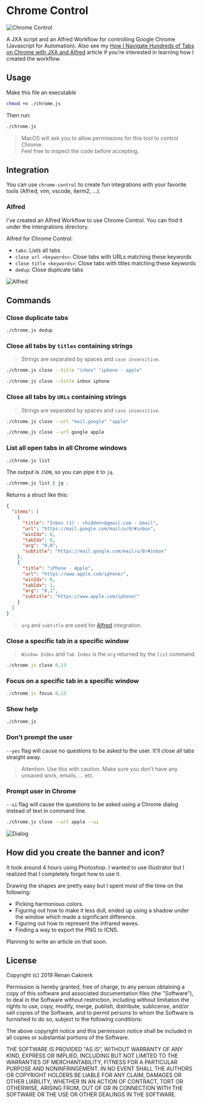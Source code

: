 Chrome Control
==============

![Chrome Control](img/banner.png)

A JXA script and an Alfred Workflow for controlling Google Chrome
(Javascript for Automation). Also see my [How I Navigate Hundreds of Tabs on Chrome with JXA and Alfred](https://medium.com/@bit2pixel/how-i-navigate-hundreds-of-tabs-on-chrome-with-jxa-and-alfred-9bbf971af02b) article if you're interested in learning how I created the workflow.

Usage
-----

Make this file an executable
```sh
chmod +x ./chrome.js
```

Then run: 
```sh
./chrome.js
```


> MacOS will ask you to allow permissions for this tool to control Chrome.  
> Feel free to inspect the code before accepting.

Integration
-----------

You can use `chrome-control` to create fun integrations with your favorite tools (Alfred, vim, vscode, iterm2, ...).

### Alfred

I've created an Alfred Workflow to use Chrome Control.
You can find it under the intergrations directory.

Alfred for Chrome Control:
  - `tabs`: Lists all tabs
  - `close url <keywords>`: Close tabs with URLs matching these keywords
  - `close title <keywords>`: Close tabs with titles matching these keywords
  - `dedup`: Close duplicate tabs

![Alfred](img/tabs.gif)


Commands
--------

### Close duplicate tabs

```sh
./chrome.js dedup
```


### Close all tabs by `titles` containing strings 
> Strings are separated by spaces and `case insensitive`.

```sh
./chrome.js close --title "inbox" "iphone - apple"
```

```sh
./chrome.js close --title inbox iphone
```

### Close all tabs by `URLs` containing strings
> Strings are separated by spaces and `case insensitive`.

```sh
./chrome.js close --url "mail.google" "apple"
```

```sh
./chrome.js close --url google apple
```

### List all open tabs in all Chrome windows

```sh
./chrome.js list
```

The output is `JSON`, so you can pipe it to `jq`.
```sh
./chrome.js list | jq .
```

Returns a struct like this:

```json
{
  "items": [
    {
      "title": "Inbox (1) - <hidden>@gmail.com - Gmail",
      "url": "https://mail.google.com/mail/u/0/#inbox",
      "winIdx": 0,
      "tabIdx": 0,
      "arg": "0,0",
      "subtitle": "https://mail.google.com/mail/u/0/#inbox"
    },
    {
      "title": "iPhone - Apple",
      "url": "https://www.apple.com/iphone/",
      "winIdx": 0,
      "tabIdx": 1,
      "arg": "0,1",
      "subtitle": "https://www.apple.com/iphone/"
    }
  ]
}
```

> `arg` and `subtitle` are used for [Alfred](https://www.alfredapp.com/) integration.

### Close a specific tab in a specific window

> `Window Index` and `Tab Index` is the `arg` returned by the `list` command.

```js
./chrome.js close 0,13
```


### Focus on a specific tab in a specific window

```js
./chrome.js focus 0,13
```

### Show help

```sh
./chrome.js 
```

### Don't prompt the user

`--yes` flag will cause no questions to be asked to the user. It'll close all tabs straight away.

> Attention: Use this with caution. Make sure you don't have any unsaved work, emails, ... etc.

### Prompt user in Chrome

`--ui` flag will cause the questions to be asked using a Chrome dialog instead of text in command line.

```sh
./chrome.js close --url apple --ui
```

![Dialog](img/ui.png)

## How did you create the banner and icon?

It took around 4 hours using Photoshop. I wanted to use Illustrator but I realized that I completely forgot how to use it.

Drawing the shapes are pretty easy but I spent most of the time on the following:
- Picking harmonious colors.
- Figuring out how to make it less dull, ended up using a shadow under the window which made a significant difference.
- Figuring out how to represent the infrared waves.
- Finding a way to export the PNG to ICNS.

Planning to write an article on that soon.

## License

Copyright (c) 2019 Renan Cakirerk

Permission is hereby granted, free of charge, to any person obtaining a copy
of this software and associated documentation files (the "Software"), to deal
in the Software without restriction, including without limitation the rights
to use, copy, modify, merge, publish, distribute, sublicense, and/or sell
copies of the Software, and to permit persons to whom the Software is
furnished to do so, subject to the following conditions:

The above copyright notice and this permission notice shall be included in all
copies or substantial portions of the Software.

THE SOFTWARE IS PROVIDED "AS IS", WITHOUT WARRANTY OF ANY KIND, EXPRESS OR
IMPLIED, INCLUDING BUT NOT LIMITED TO THE WARRANTIES OF MERCHANTABILITY,
FITNESS FOR A PARTICULAR PURPOSE AND NONINFRINGEMENT. IN NO EVENT SHALL THE
AUTHORS OR COPYRIGHT HOLDERS BE LIABLE FOR ANY CLAIM, DAMAGES OR OTHER
LIABILITY, WHETHER IN AN ACTION OF CONTRACT, TORT OR OTHERWISE, ARISING FROM,
OUT OF OR IN CONNECTION WITH THE SOFTWARE OR THE USE OR OTHER DEALINGS IN THE
SOFTWARE.

